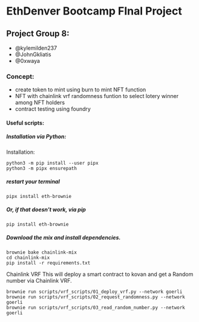 # EthDenver Bootcamp FInal Project

## Project Group 8:
  * @kylemilden237
  * @JohnGkliatis
  * @0xwaya
 

 ### Concept:
 - create token to mint using burn to mint NFT function
 - NFT with chainlink vrf randomness funtion to select lotery winner among NFT holders
 - contract testing using foundry



#### Useful scripts:

##### Installation via Python:

Installation:

```
python3 -m pip install --user pipx
python3 -m pipx ensurepath
```
##### restart your terminal
```
pipx install eth-brownie
```
##### Or, if that doesn't work, via pip
```
pip install eth-brownie
```

##### Download the mix and install dependencies.
```
brownie bake chainlink-mix
cd chainlink-mix
pip install -r requirements.txt
```



Chainlink VRF
This will deploy a smart contract to kovan and get a Random number via Chainlink VRF.

```
brownie run scripts/vrf_scripts/01_deploy_vrf.py --network goerli
brownie run scripts/vrf_scripts/02_request_randomness.py --network goerli
brownie run scripts/vrf_scripts/03_read_random_number.py --network goerli
```
